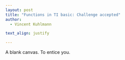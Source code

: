 ```yaml
---
layout: post
title: "Functions in TI basic: Challenge accepted"
author:
  - Vincent Kuhlmann

text_align: justify

---
```


A blank canvas. To entice you.
